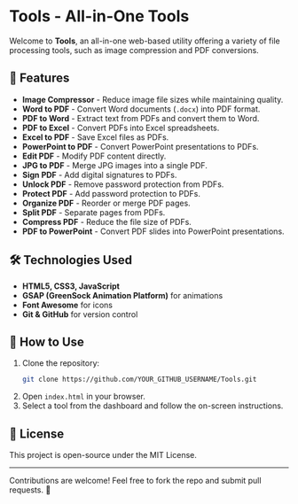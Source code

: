 # Tools - All-in-One Tools

Welcome to **Tools**, an all-in-one web-based utility offering a variety of file processing tools, such as image compression and PDF conversions.

## 🚀 Features
- **Image Compressor** - Reduce image file sizes while maintaining quality.
- **Word to PDF** - Convert Word documents (`.docx`) into PDF format.
- **PDF to Word** - Extract text from PDFs and convert them to Word.
- **PDF to Excel** - Convert PDFs into Excel spreadsheets.
- **Excel to PDF** - Save Excel files as PDFs.
- **PowerPoint to PDF** - Convert PowerPoint presentations to PDFs.
- **Edit PDF** - Modify PDF content directly.
- **JPG to PDF** - Merge JPG images into a single PDF.
- **Sign PDF** - Add digital signatures to PDFs.
- **Unlock PDF** - Remove password protection from PDFs.
- **Protect PDF** - Add password protection to PDFs.
- **Organize PDF** - Reorder or merge PDF pages.
- **Split PDF** - Separate pages from PDFs.
- **Compress PDF** - Reduce the file size of PDFs.
- **PDF to PowerPoint** - Convert PDF slides into PowerPoint presentations.

## 🛠️ Technologies Used
- **HTML5, CSS3, JavaScript**
- **GSAP (GreenSock Animation Platform)** for animations
- **Font Awesome** for icons
- **Git & GitHub** for version control

## 🚀 How to Use
1. Clone the repository:
   ```bash
   git clone https://github.com/YOUR_GITHUB_USERNAME/Tools.git
   ```
2. Open `index.html` in your browser.
3. Select a tool from the dashboard and follow the on-screen instructions.

## 📜 License
This project is open-source under the MIT License.

---
Contributions are welcome! Feel free to fork the repo and submit pull requests. 🚀
